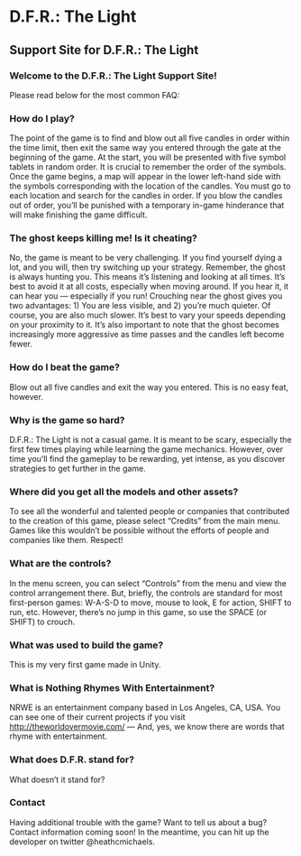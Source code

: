 # D.F.R.: The Light

## Support Site for D.F.R.: The Light

### Welcome to the D.F.R.: The Light Support Site!

Please read below for the most common FAQ:

### How do I play?

The point of the game is to find and blow out all five candles in order within the time limit, then exit the same way you entered through the gate at the beginning of the game. At the start, you will be presented with five symbol tablets in random order. It is crucial to remember the order of the symbols. Once the game begins, a map will appear in the lower left-hand side with the symbols corresponding with the location of the candles. You must go to each location and search for the candles in order. If you blow the candles out of order, you’ll be punished with a temporary in-game hinderance that will make finishing the game difficult. 

### The ghost keeps killing me! Is it cheating?

No, the game is meant to be very challenging. If you find yourself dying a lot, and you will, then try switching up your strategy. Remember, the ghost is always hunting you. This means it’s listening and looking at all times. It’s best to avoid it at all costs, especially when moving around. If you hear it, it can hear you — especially if you run! Crouching near the ghost gives you two advantages: 1) You are less visible, and 2) you’re much quieter. Of course, you are also much slower. It’s best to vary your speeds depending on your proximity to it. It’s also important to note that the ghost becomes increasingly more aggressive as time passes and the candles left become fewer.

### How do I beat the game?

Blow out all five candles and exit the way you entered. This is no easy feat, however. 

### Why is the game so hard?

D.F.R.: The Light is not a casual game. It is meant to be scary, especially the first few times playing while learning the game mechanics. However, over time you’ll find the gameplay to be rewarding, yet intense, as you discover strategies to get further in the game. 

### Where did you get all the models and other assets?

To see all the wonderful and talented people or companies that contributed to the creation of this game, please select “Credits” from the main menu. Games like this wouldn’t be possible without the efforts of people and companies like them. Respect!

### What are the controls?

In the menu screen, you can select “Controls” from the menu and view the control arrangement there. But, briefly, the controls are standard for most first-person games: W-A-S-D to move, mouse to look, E for action, SHIFT to run, etc. However, there’s no jump in this game, so use the SPACE (or SHIFT) to crouch.

### What was used to build the game?

This is my very first game made in Unity.

### What is Nothing Rhymes With Entertainment?

NRWE is an entertainment company based in Los Angeles, CA, USA. You can see one of their current projects if you visit http://theworldovermovie.com/ — And, yes, we know there are words that rhyme with entertainment. 

### What does D.F.R. stand for?

What doesn’t it stand for?

### Contact

Having additional trouble with the game? Want to tell us about a bug? Contact information coming soon! In the meantime, you can hit up the developer on twitter @heathcmichaels. 
